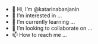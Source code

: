 - 👋 Hi, I’m @katarinabanjanin
- 👀 I’m interested in ...
- 🌱 I’m currently learning ...
- 💞️ I’m looking to collaborate on ...
- 📫 How to reach me ...

<!---
katarinabanjanin/katarinabanjanin is a ✨ special ✨ repository because its `README.md` (this file) appears on your GitHub profile.
You can click the Preview link to take a look at your changes.
--->
